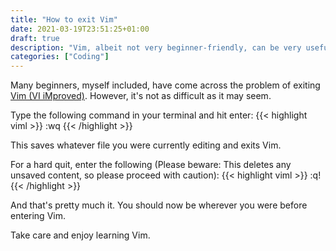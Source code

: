 ```yaml
---
title: "How to exit Vim"
date: 2021-03-19T23:51:25+01:00
draft: true
description: "Vim, albeit not very beginner-friendly, can be very useful. This post shows how to exit Vim."
categories: ["Coding"]
---
```


Many beginners, myself included, have come across the problem of exiting [Vim (VI iMproved)](https://vim.org). However, it's not as difficult as it may seem.

Type the following command in your terminal and hit enter:
{{< highlight viml >}}
:wq
{{< /highlight >}}

This saves whatever file you were currently editing and exits Vim.

For a hard quit, enter the following (Please beware: This deletes any unsaved content, so please proceed with caution):
{{< highlight viml >}}
:q!
{{< /highlight >}}

And that's pretty much it. You should now be wherever you were before entering Vim. 

Take care and enjoy learning Vim.
